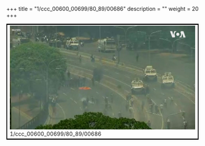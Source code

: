 +++
title = "1/ccc_00600_00699/80_89/00686"
description = ""
weight = 20
+++

<table style="border:2px solid black;max-width:800px;max-height:800px;" 
><tr><td>
<img class="center-fit-jpg"
src="/jpg_/aaa_20190430_NxaOmWaI8sI_00685.jpg">
1/ccc_00600_00699/80_89/00686
</img></td></tr></table>
